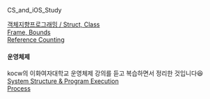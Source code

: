 CS_and_iOS_Study

[객체지향프로그래밍 / Struct, Class](https://github.com/hyejuuu/CS_and_iOS_Study/blob/master/20190923.md) <br>
[Frame, Bounds](https://github.com/hyejuuu/CS_and_iOS_Study/blob/master/20190925.md) <br>
[Reference Counting](https://github.com/hyejuuu/CS_and_iOS_Study/blob/master/20191004.md) <br>

#### 운영체제
kocw의 이화여자대학교 운영체제 강의를 듣고 복습하면서 정리한 것입니다😆 <br>
[System Structure & Program Execution](https://github.com/hyejuuu/CS_and_iOS_Study/blob/master/OS_SystemStructure&ProgramExecution.md) <br>
[Process](https://github.com/hyejuuu/CS_and_iOS_Study/blob/master/Process.md) <br>

